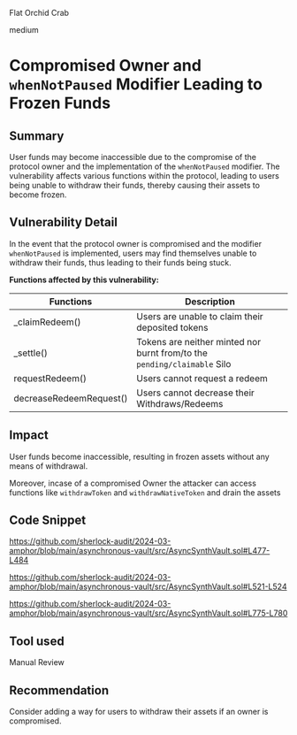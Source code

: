 Flat Orchid Crab

medium

# Compromised Owner and `whenNotPaused` Modifier Leading to Frozen Funds

## Summary

User funds may become inaccessible due to the compromise of the protocol owner and the implementation of the `whenNotPaused` modifier. The vulnerability affects various functions within the protocol, leading to users being unable to withdraw their funds, thereby causing their assets to become frozen.

## Vulnerability Detail

In the event that the protocol owner is compromised and the modifier `whenNotPaused` is implemented, users may find themselves unable to withdraw their funds, thus leading to their funds being stuck.

**Functions affected by this vulnerability:**

| Functions               | Description                                                    |
| ----------------------- | -------------------------------------------------------------- |
| \_claimRedeem()         | Users are unable to claim their deposited tokens               |
| \_settle()              | Tokens are neither minted nor burnt from/to the `pending/claimable` Silo |
| requestRedeem()         | Users cannot request a redeem                                   |
| decreaseRedeemRequest() | Users cannot decrease their Withdraws/Redeems                  |


## Impact

User funds become inaccessible, resulting in frozen assets without any means of withdrawal.

Moreover, incase of a compromised Owner the attacker can access functions like `withdrawToken` and `withdrawNativeToken` and drain the assets


## Code Snippet

https://github.com/sherlock-audit/2024-03-amphor/blob/main/asynchronous-vault/src/AsyncSynthVault.sol#L477-L484

https://github.com/sherlock-audit/2024-03-amphor/blob/main/asynchronous-vault/src/AsyncSynthVault.sol#L521-L524

https://github.com/sherlock-audit/2024-03-amphor/blob/main/asynchronous-vault/src/AsyncSynthVault.sol#L775-L780


## Tool used

Manual Review

## Recommendation

Consider adding a way for users to withdraw their assets if an owner is compromised.
